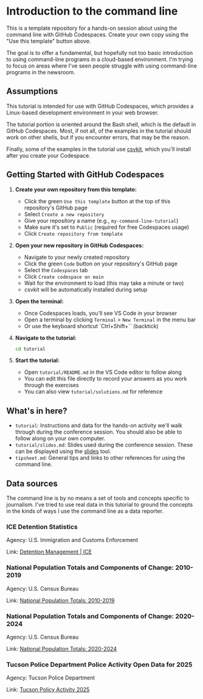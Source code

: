 # Introduction to the command line

This is a template repository for a hands-on session about using the command line with GitHub Codespaces. Create your own copy using the "Use this template" button above.

The goal is to offer a fundamental, but hopefully not too basic introduction to using command-line programs in a cloud-based environment. I'm trying to focus on areas where I've seen people struggle with using command-line programs in the newsroom. 

## Assumptions

This tutorial is intended for use with GitHub Codespaces, which provides a Linux-based development environment in your web browser.

The tutorial portion is oriented around the Bash shell, which is the default in GitHub Codespaces. Most, if not all, of the examples in the tutorial should work on other shells, but if you encounter errors, that may be the reason.

Finally, some of the examples in the tutorial use [csvkit](https://github.com/wireservice/csvkit), which you'll install after you create your Codespace.

## Getting Started with GitHub Codespaces

1. **Create your own repository from this template:**
   - Click the green `Use this template` button at the top of this repository's GitHub page
   - Select `Create a new repository`
   - Give your repository a name (e.g., `my-command-line-tutorial`)
   - Make sure it's set to `Public` (required for free Codespaces usage)
   - Click `Create repository from template`

2. **Open your new repository in GitHub Codespaces:**
   - Navigate to your newly created repository
   - Click the green `Code` button on your repository's GitHub page
   - Select the `Codespaces` tab
   - Click `Create codespace on main`
   - Wait for the environment to load (this may take a minute or two)
   - csvkit will be automatically installed during setup

3. **Open the terminal:**
   - Once Codespaces loads, you'll see VS Code in your browser
   - Open a terminal by clicking `Terminal` > `New Terminal` in the menu bar
   - Or use the keyboard shortcut `Ctrl+Shift+\`` (backtick)

4. **Navigate to the tutorial:**
   ```bash
   cd tutorial
   ```

5. **Start the tutorial:**
   - Open `tutorial/README.md` in the VS Code editor to follow along
   - You can edit this file directly to record your answers as you work through the exercises
   - You can also view `tutorial/solutions.md` for reference

## What's in here?

- `tutorial`: Instructions and data for the hands-on activity we'll walk through during the conference session. You should also be able to follow along on your own computer.
- `tutorial/slides.md`: Slides used during the conference session. These can be displayed using the [slides](https://github.com/maaslalani/slides) tool.
- `tipsheet.md`: General tips and links to other references for using the command line.

## Data sources

The command line is by no means a set of tools and concepts specific to journalism. I've tried to use real data in this tutorial to ground the concepts in the kinds of ways I use the command line as a data reporter.

### ICE Detention Statistics 

Agency: U.S. Immigration and Customs Enforcement

Link: [Detention Management | ICE](https://www.ice.gov/detain/detention-management)

### National Population Totals and Components of Change: 2010-2019

Agency: U.S. Census Bureau

Link: [National Population Totals: 2010-2019](https://www.census.gov/data/tables/time-series/demo/popest/2010s-national-total.html)

### National Population Totals and Components of Change: 2020-2024

Agency: U.S. Census Bureau

Link: [National Population Totals: 2020-2024](https://www.census.gov/data/tables/time-series/demo/popest/2020s-national-total.html#v2023)

### Tucson Police Department Police Activity Open Data for 2025

Agency: Tucson Police Department

Link: [Tucson Policy Activity 2025](https://gisdata.tucsonaz.gov/datasets/d0092810c2ea45ff938ae1c5b43c7b4a_0/explore)
